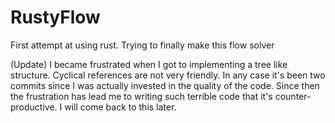 # RustyFlow
First attempt at using rust. Trying to finally make this flow solver

(Update) I became frustrated when I got to implementing a tree like structure.  Cyclical references are not very friendly. In any case it's been two commits since I was actually invested in the quality of the code. Since then the frustration has lead me to writing such terrible code that it's counter-productive. I will come back to this later.